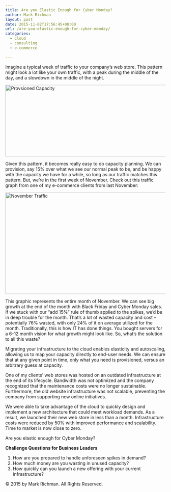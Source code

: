 ```yaml
---
title: Are you Elastic Enough for Cyber Monday?
author: Mark Richman
layout: post
date: 2015-11-02T17:56:45+00:00
url: /are-you-elastic-enough-for-cyber-monday/
categories:
  - Cloud
  - consulting
  - e-commerce

---
```

Imagine a typical week of traffic to your company&#8217;s web store. This pattern might look a lot like your own traffic, with a peak during the middle of the day, and a slowdown in the middle of the night.

<img class="alignnone wp-image-814 size-full" src="/wp-content/uploads/2015/11/Provsioned-Capacity.png" alt="Provsioned Capacity" width="721" height="225" srcset="/wp-content/uploads/2015/11/Provsioned-Capacity-300x94.png 300w, /wp-content/uploads/2015/11/Provsioned-Capacity.png 721w" sizes="(max-width: 721px) 100vw, 721px" />

Given this pattern, it becomes really easy to do capacity planning. We can provision, say 15% over what we see our normal peak to be, and be happy with the capacity we have for a while, so long as our traffic matches this pattern. But, we&#8217;re in the first week of November. Check out this traffic graph from one of my e-commerce clients from last November:

<img class="alignnone wp-image-817 size-full" src="/wp-content/uploads/2015/11/November-Traffic.png" alt="November Traffic" width="722" height="319" srcset="/wp-content/uploads/2015/11/November-Traffic-300x133.png 300w, /wp-content/uploads/2015/11/November-Traffic.png 722w" sizes="(max-width: 722px) 100vw, 722px" />

This graphic represents the entire month of November. We can see big growth at the end of the month with Black Friday and Cyber Monday sales. If we stuck with our &#8220;add 15%&#8221; rule of thumb applied to the spikes, we&#8217;d be in deep trouble for the month. That&#8217;s a lot of wasted capacity and cost &#8211; potentially 76% wasted, with only 24% of it on average utilized for the month. Traditionally, this is how IT has done things. You bought servers for a 6-12 month vision for what growth might look like. So, what&#8217;s the solution to all this waste?

Migrating your infrastructure to the cloud enables elasticity and autoscaling, allowing us to map your capacity directly to end-user needs. We can ensure that at any given point in time, only what you need is provisioned, versus an arbitrary guess at capacity.

One of my clients&#8217; web stores was hosted on an outdated infrastructure at the end of its lifecycle. Bandwidth was not optimized and the company recognized that the maintenance costs were no longer sustainable. Furthermore, the old website infrastructure was not scalable, preventing the company from supporting new online initiatives.

We were able to take advantage of the cloud to quickly design and implement a new architecture that could meet workload demands. As a result, we launched their new web store in less than a month. Infrastructure costs were reduced by 50% with improved performance and scalability. Time to market is now close to zero.

Are you elastic enough for Cyber Monday?

**Challenge Questions for Business Leaders**

  1. How are you prepared to handle unforeseen spikes in demand?
  2. How much money are you wasting in unused capacity?
  3. How quickly can you launch a new offering with your current infrastructure?

© 2015 by Mark Richman. All Rights Reserved.